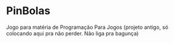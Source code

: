 # PinBolas

Jogo para matéria de Programação Para Jogos
(projeto antigo, só colocando aqui pra não perder. Não liga pra bagunça)
